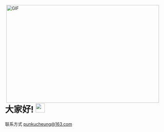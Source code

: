 <img align="right" alt="GIF" src="https://media.giphy.com/media/xUA7bdpLxQhsSQdyog/giphy.gif" width="500" height="320" />


# 大家好! <img src="https://raw.githubusercontent.com/MartinHeinz/MartinHeinz/master/wave.gif" width="30px">

联系方式 <a href="mailto:punkucheung@163.com"> punkucheung@163.com </a>






